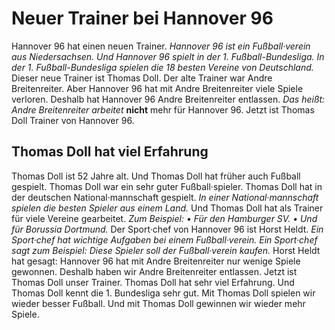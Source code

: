 # Neuer Trainer bei Hannover 96

Hannover 96 hat einen neuen Trainer. 
*Hannover 96 ist ein Fußball·verein aus Niedersachsen.* 
*Und Hannover 96 spielt in der 1. Fußball-Bundesliga.* 
*In der 1. Fußball-Bundesliga spielen die 18 besten Vereine von Deutschland.* Dieser neue Trainer ist Thomas Doll. Der alte Trainer war Andre Breitenreiter. Aber Hannover 96 hat mit Andre Breitenreiter viele Spiele verloren. Deshalb hat Hannover 96 Andre Breitenreiter entlassen. *Das heißt:* 
*Andre Breitenreiter arbeitet* **nicht** mehr für Hannover 96. Jetzt ist Thomas Doll Trainer von Hannover 96. 

## Thomas Doll hat viel Erfahrung
Thomas Doll ist 52 Jahre alt. Und Thomas Doll hat früher auch Fußball gespielt. Thomas Doll war ein sehr guter Fußball·spieler. Thomas Doll hat in der deutschen National·mannschaft gespielt. 
*In einer National·mannschaft spielen die besten Spieler aus einem Land.* Und Thomas Doll hat als Trainer für viele Vereine gearbeitet. *Zum Beispiel:* 
*• Für den Hamburger SV.* 
*• Und für Borussia Dortmund.* 
Der Sport·chef von Hannover 96 ist Horst Heldt. 
*Ein Sport·chef hat wichtige Aufgaben bei einem Fußball·verein.* 
*Ein Sport·chef sagt zum Beispiel:* 
*Diese Spieler soll der Fußball·verein kaufen.* Horst Heldt hat gesagt: Hannover 96 hat mit Andre Breitenreiter nur wenige Spiele gewonnen. Deshalb haben wir Andre Breitenreiter entlassen. Jetzt ist Thomas Doll unser Trainer. Thomas Doll hat sehr viel Erfahrung. Und Thomas Doll kennt die 1. Bundesliga sehr gut. Mit Thomas Doll spielen wir wieder besser Fußball. Und mit Thomas Doll gewinnen wir wieder mehr Spiele. 
